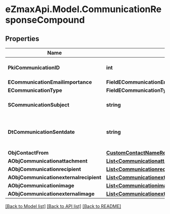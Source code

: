 
# eZmaxApi.Model.CommunicationResponseCompound

## Properties

Name | Type | Description | Notes
------------ | ------------- | ------------- | -------------
**PkiCommunicationID** | **int** | The unique ID of the Communication. | 
**ECommunicationEmailimportance** | **FieldECommunicationEmailimportance** |  | [optional] 
**ECommunicationType** | **FieldECommunicationType** |  | 
**SCommunicationSubject** | **string** | The Subject of the Communication | 
**DtCommunicationSentdate** | **string** | The send date and time at which the Communication was sent. | 
**ObjContactFrom** | [**CustomContactNameResponse**](CustomContactNameResponse.md) |  | 
**AObjCommunicationattachment** | [**List&lt;CommunicationattachmentResponseCompound&gt;**](CommunicationattachmentResponseCompound.md) |  | 
**AObjCommunicationrecipient** | [**List&lt;CommunicationrecipientResponseCompound&gt;**](CommunicationrecipientResponseCompound.md) |  | 
**AObjCommunicationexternalrecipient** | [**List&lt;CommunicationexternalrecipientResponseCompound&gt;**](CommunicationexternalrecipientResponseCompound.md) |  | 
**AObjCommunicationimage** | [**List&lt;CommunicationimageResponseCompound&gt;**](CommunicationimageResponseCompound.md) |  | 
**AObjCommunicationexternalimage** | [**List&lt;CommunicationexternalimageResponseCompound&gt;**](CommunicationexternalimageResponseCompound.md) |  | 

[[Back to Model list]](../README.md#documentation-for-models)
[[Back to API list]](../README.md#documentation-for-api-endpoints)
[[Back to README]](../README.md)

